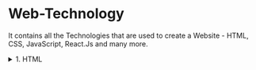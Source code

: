 # Web-Technology
It contains all the Technologies that are used to create a Website - HTML, CSS, JavaScript, React.Js and many more.

<details> 
    <summary> 1. HTML </summary>
    HTML Stands for Hypertext Markup Language
</details>
